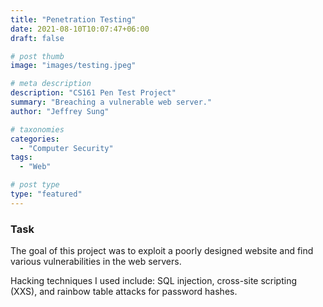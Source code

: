 ```yaml
---
title: "Penetration Testing"
date: 2021-08-10T10:07:47+06:00
draft: false

# post thumb
image: "images/testing.jpeg"

# meta description
description: "CS161 Pen Test Project"
summary: "Breaching a vulnerable web server."
author: "Jeffrey Sung"

# taxonomies
categories: 
  - "Computer Security"
tags:
  - "Web"

# post type
type: "featured"
---
```

### Task
The goal of this project was to exploit a poorly designed website and find various vulnerabilities in the web servers.  

Hacking techniques I used include: SQL injection, cross-site scripting (XXS), and rainbow table attacks for password hashes.